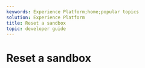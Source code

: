 ```yaml
---
keywords: Experience Platform;home;popular topics
solution: Experience Platform
title: Reset a sandbox
topic: developer guide
---
```


# Reset a sandbox